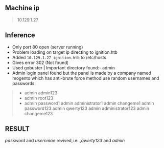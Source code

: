 ## **Machine ip** 
> 10.129.1.27
## **Inference**
- Only port 80 open (server running)
- Problem loading on target ip directing to ignition.htb
- Added `10.129.1.27 ignition.htb` to /etc/hosts
- Gives error 302 (Not found)
- Used gobuster | Important directory found:- admin
- Admin login panel found but the panel is made by a company named mogento which has anti-brute 
 force method use random usernames and passwords:
 > - admin admin123
 > - admin root123
 > - admin password1
 > admin administrator1
 > admin changeme1
> admin password123
> admin qwerty123
> admin administrator123
> admin changeme123
>
## **RESULT** 
*password* and *usernmae* revived,i.e. ,*qwerty123* and *admin*
